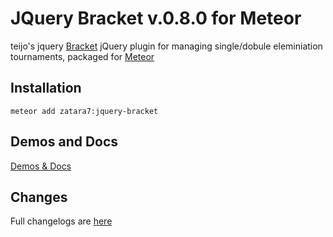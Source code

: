 JQuery Bracket v.0.8.0 for Meteor
==============

teijo's jquery [Bracket](https://github.com/teijo/jquery-bracket) jQuery plugin for managing single/dobule eleminiation tournaments, packaged for [Meteor](https://www.meteor.com/)

## Installation

    meteor add zatara7:jquery-bracket

## Demos and Docs

[Demos & Docs](http://www.aropupu.fi/bracket/)

## Changes

Full changelogs are [here](https://github.com/teijo/jquery-bracket/#changes)
